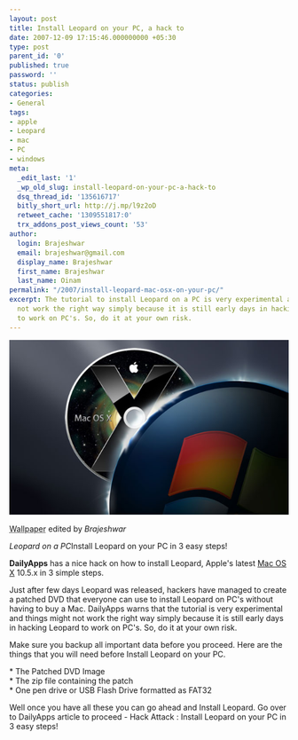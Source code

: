 ```yaml
---
layout: post
title: Install Leopard on your PC, a hack to
date: 2007-12-09 17:15:46.000000000 +05:30
type: post
parent_id: '0'
published: true
password: ''
status: publish
categories:
- General
tags:
- apple
- Leopard
- mac
- PC
- windows
meta:
  _edit_last: '1'
  _wp_old_slug: install-leopard-on-your-pc-a-hack-to
  dsq_thread_id: '135616717'
  bitly_short_url: http://j.mp/l9z2oD
  retweet_cache: '1309551817:0'
  trx_addons_post_views_count: '53'
author:
  login: Brajeshwar
  email: brajeshwar@gmail.com
  display_name: Brajeshwar
  first_name: Brajeshwar
  last_name: Oinam
permalink: "/2007/install-leopard-mac-osx-on-your-pc/"
excerpt: The tutorial to install Leopard on a PC is very experimental and things might
  not work the right way simply because it is still early days in hacking Leopard
  to work on PC's. So, do it at your own risk.
---
```

<div class="figure"><img src="/static/2007/12/mac-on-pc.jpg" alt="Install Leopard - Mac OS X on a PC" />
<p class="credit"><abbr class="type" title="Wallpaper">Wallpaper</abbr> edited by <cite>Brajeshwar</cite></p>
<p class="caption"><em class="title">Leopard on a PC</em>Install Leopard on your PC in 3 easy steps!</p>
</div>
<p><strong>DailyApps</strong> has a nice hack on how to install Leopard, Apple's latest <a href="http://www.apple.com/macosx/">Mac OS X</a> 10.5.x in 3 simple steps.</p>
<p></p>
<p>Just after few days Leopard was released, hackers have managed to create a patched DVD that everyone can use to install Leopard on PC's without having to buy a Mac. DailyApps warns that the tutorial is very experimental and things might not work the right way simply because it is still early days in hacking Leopard to work on PC's. So, do it at your own risk.</p>
<p>Make sure you backup all important data before you proceed. Here are the things that you will need before Install Leopard on your PC.</p>
<p>* The Patched DVD Image<br />
* The zip file containing the patch<br />
* One pen drive or USB Flash Drive formatted as FAT32</p>
<p>Well once you have all these you can go ahead and Install Leopard. Go over to DailyApps article to proceed - Hack Attack : Install Leopard on your PC in 3 easy steps!</p>
